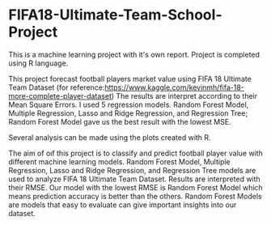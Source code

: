 # FIFA18-Ultimate-Team-School-Project
This is a machine learning project with it's own report. Project is completed using R language. 

This project forecast football players market value using FIFA 18 Ultimate Team Dataset (for reference:https://www.kaggle.com/kevinmh/fifa-18-more-complete-player-dataset) The results are interpret according to their Mean Square Errors. 
I used 5 regression models. Random Forest Model, Multiple Regression, Lasso and Ridge Regression, and Regression Tree; Random Forest Model gave us the best result with the lowest MSE.


Several analysis can be made using the plots created with R.

The aim of oıf this project is to classify and predict football player value with different machine learning models. Random Forest Model, Multiple Regression, Lasso and Ridge Regression, and Regression Tree models are used to analyze FIFA 18 Ultimate Team Dataset. Results are interpreted with their RMSE. Our model with the lowest RMSE is Random Forest Model which means prediction accuracy is better than the others. 
Random Forest Models are models that easy to evaluate can give important insights into our dataset. 

